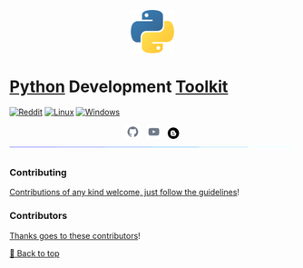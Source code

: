 <p align="center"><a href="https://github.com/cybersecurity-dev/awesome-python-programming-language">
  <img width="15%" src="https://github.com/cybersecurity-dev/cybersecurity-dev/blob/main/assets/python.svg" />
</a></p>

# [Python](https://www.python.org/) Development [Toolkit](https://github.com/cybersecurity-dev/awesome-python-programming-language)
[![Reddit](https://img.shields.io/badge/Reddit-FF4500?style=for-the-badge&logo=reddit&logoColor=white)](https://www.reddit.com/r/Python/) [![Linux](https://img.shields.io/badge/Linux-FCC624?style=for-the-badge&logo=linux&logoColor=black)](https://github.com/cybersecurity-dev/Bash-Toolkit?tab=readme-ov-file#programming-language) [![Windows](https://custom-icon-badges.demolab.com/badge/Windows-0078D6?style=for-the-badge&logo=windows11&logoColor=white)](https://github.com/cybersecurity-dev/PowerShell-Toolkit?tab=readme-ov-file#programming-language)

<p align="center">
    <a href="https://github.com/cybersecurity-dev/"><img height="25" src="https://github.com/cybersecurity-dev/cybersecurity-dev/blob/main/assets/github.svg" alt="GitHub"></a>
    &nbsp;
    <a href="https://www.youtube.com/@CyberThreatDefence"><img height="25" src="https://github.com/cybersecurity-dev/cybersecurity-dev/blob/main/assets/youtube.svg" alt="YouTube"></a>
    &nbsp;
    <a href="https://cyberthreatdefence.com/my_awesome_lists"><img height="20" src="https://github.com/cybersecurity-dev/cybersecurity-dev/blob/main/assets/blog.svg" alt="My Awesome Lists"></a>
    <img src="https://github.com/cybersecurity-dev/cybersecurity-dev/blob/main/assets/bar.gif">
</p>



##

### Contributing

[Contributions of any kind welcome, just follow the guidelines](contributing.md)!

### Contributors

[Thanks goes to these contributors](https://github.com/cybersecurity-dev/Python-Toolkit/graphs/contributors)!

[🔼 Back to top](#python-development-toolkit)
